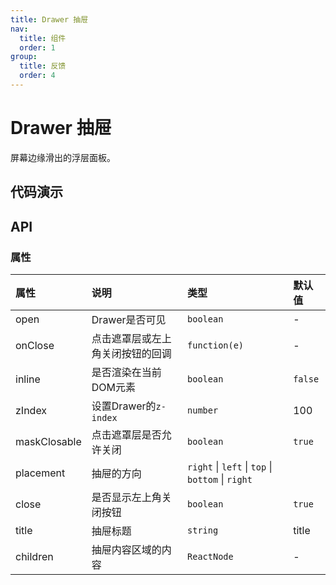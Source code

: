 ```yaml
---
title: Drawer 抽屉
nav:
  title: 组件
  order: 1
group:
  title: 反馈
  order: 4
---
```


# Drawer 抽屉

屏幕边缘滑出的浮层面板。

## 代码演示

<code src="./demo/basic.tsx"></code>

<code src="./demo/position.tsx"></code>

<code src="./demo/currentDOM.tsx"></code>

## API

### 属性

| 属性 | 说明 | 类型 | 默认值 |
| :-- | :-- | :-- | :-- |
| open | Drawer是否可见 | `boolean` | - |
| onClose | 点击遮罩层或左上角关闭按钮的回调 | `function(e)` | - |
| inline | 是否渲染在当前DOM元素 | `boolean` | `false` |
| zIndex | 设置Drawer的`z-index` | `number` | 100 |
| maskClosable | 点击遮罩层是否允许关闭 | `boolean` | `true` |
| placement | 抽屉的方向 | `right` \| `left` \| `top` \| `bottom` \| `right` |
| close | 是否显示左上角关闭按钮 | `boolean` | `true` |
| title | 抽屉标题 | `string` | title |
| children | 抽屉内容区域的内容 | `ReactNode` | - |

